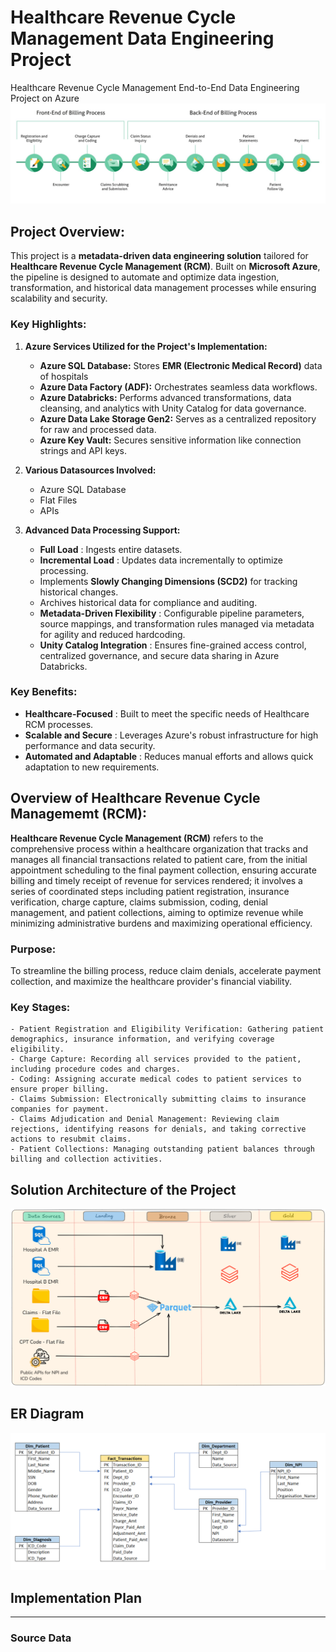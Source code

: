 # Healthcare Revenue Cycle Management Data Engineering Project
Healthcare Revenue Cycle Management End-to-End Data Engineering Project on Azure
![Revenue-cycle-reimbursement](Revenue-cycle-reimbursement-flow-chart.jpg)
## Project Overview:
This project is a **metadata-driven data engineering solution** tailored for **Healthcare Revenue Cycle Management (RCM)**. Built on **Microsoft Azure**, the pipeline is designed to automate and optimize data ingestion, transformation, and historical data management processes while ensuring scalability and security.

### Key Highlights:
1. **Azure Services Utilized for the Project's Implementation:**
    - **Azure SQL Database:** Stores **EMR (Electronic Medical Record)** data of hospitals
    - **Azure Data Factory (ADF):** Orchestrates seamless data workflows.
    - **Azure Databricks:** Performs advanced transformations, data cleansing, and analytics with Unity Catalog for data governance.
    - **Azure Data Lake Storage Gen2:** Serves as a centralized repository for raw and processed data.
    - **Azure Key Vault:** Secures sensitive information like connection strings and API keys.

2. **Various Datasources Involved:**
    - Azure SQL Database
    - Flat Files
    - APIs

3. **Advanced Data Processing Support:**
    - **Full Load** : Ingests entire datasets.
    - **Incremental Load** : Updates data incrementally to optimize processing.
    - Implements **Slowly Changing Dimensions (SCD2)** for tracking historical changes.
    - Archives historical data for compliance and auditing.
    - **Metadata-Driven Flexibility** : Configurable pipeline parameters, source mappings, and transformation rules managed via metadata for agility and reduced hardcoding.
    - **Unity Catalog Integration** : Ensures fine-grained access control, centralized governance, and secure data sharing in Azure Databricks.
  
### Key Benefits: 
- **Healthcare-Focused** : Built to meet the specific needs of Healthcare RCM processes.
- **Scalable and Secure** : Leverages Azure's robust infrastructure for high performance and data security.
- **Automated and Adaptable** : Reduces manual efforts and allows quick adaptation to new requirements.


## Overview of Healthcare Revenue Cycle Managememt (RCM):
**Healthcare Revenue Cycle Management (RCM)** refers to the comprehensive process within a healthcare organization that tracks and manages all financial transactions related to patient care, from the initial appointment scheduling to the final payment collection, ensuring accurate billing and timely receipt of revenue for services rendered; it involves a series of coordinated steps including patient registration, insurance verification, charge capture, claims submission, coding, denial management, and patient collections, aiming to optimize revenue while minimizing administrative burdens and maximizing operational efficiency.
### Purpose:
To streamline the billing process, reduce claim denials, accelerate payment collection, and maximize the healthcare provider's financial viability. 
### Key Stages:
    - Patient Registration and Eligibility Verification: Gathering patient demographics, insurance information, and verifying coverage eligibility. 
    - Charge Capture: Recording all services provided to the patient, including procedure codes and charges. 
    - Coding: Assigning accurate medical codes to patient services to ensure proper billing. 
    - Claims Submission: Electronically submitting claims to insurance companies for payment. 
    - Claims Adjudication and Denial Management: Reviewing claim rejections, identifying reasons for denials, and taking corrective actions to resubmit claims. 
    - Patient Collections: Managing outstanding patient balances through billing and collection activities. 

## Solution Architecture of the Project
![Flow_Diagram](Flow_Diagram.png)

## ER Diagram
![Er_Diagram](ER_Diagram.png)

## Implementation Plan
---
### Source Data
